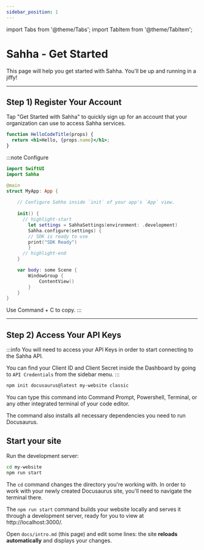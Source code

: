 ```yaml
---
sidebar_position: 1
---
```


import Tabs from '@theme/Tabs';
import TabItem from '@theme/TabItem';

# Sahha - Get Started

This page will help you get started with Sahha. You'll be up and running in a jiffy!

---

## Step 1) Register Your Account

Tap "Get Started with Sahha" to quickly sign up for an account that your organization can use to access Sahha services.

```jsx title="/src/components/HelloCodeTitle.js"
function HelloCodeTitle(props) {
  return <h1>Hello, {props.name}</h1>;
}
```

:::note Configure
<Tabs groupId="os">
  <TabItem value="ios-swiftui" label="iOS (SwiftUI)">

```swift title=App.swift
import SwiftUI
import Sahha

@main
struct MyApp: App {
  
    // Configure Sahha inside `init` of your app's `App` view.
    
    init() {
      // highlight-start
        let settings = SahhaSettings(environment: .development)
        Sahha.configure(settings) {
        // SDK is ready to use
        print("SDK Ready")
        }
      // highlight-end
    }

    var body: some Scene {
        WindowGroup {
            ContentView()
        }
    }
}
```

  </TabItem>
  <TabItem value="mac" label="macOS">Use Command + C to copy.</TabItem>
</Tabs>
:::

---

## Step 2) Access Your API Keys

:::info You will need to access your API Keys in order to start connecting to the Sahha API.

You can find your Client ID and Client Secret inside the Dashboard by going to `API Credentials` from the sidebar menu.
:::

```bash
npm init docusaurus@latest my-website classic
```

You can type this command into Command Prompt, Powershell, Terminal, or any other integrated terminal of your code editor.

The command also installs all necessary dependencies you need to run Docusaurus.

## Start your site

Run the development server:

```bash
cd my-website
npm run start
```

The `cd` command changes the directory you're working with. In order to work with your newly created Docusaurus site, you'll need to navigate the terminal there.

The `npm run start` command builds your website locally and serves it through a development server, ready for you to view at http://localhost:3000/.

Open `docs/intro.md` (this page) and edit some lines: the site **reloads automatically** and displays your changes.
